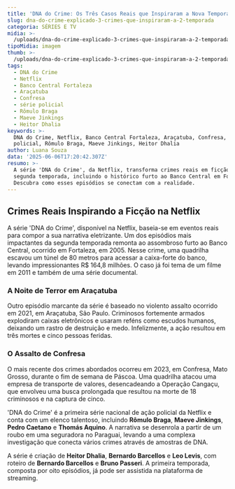 ```yaml
---
title: 'DNA do Crime: Os Três Casos Reais que Inspiraram a Nova Temporada na Netflix'
slug: dna-do-crime-explicado-3-crimes-que-inspiraram-a-2-temporada
categoria: SÉRIES E TV
midia: >-
  /uploads/dna-do-crime-explicado-3-crimes-que-inspiraram-a-2-temporada-thumb.png
tipoMidia: imagem
thumb: >-
  /uploads/dna-do-crime-explicado-3-crimes-que-inspiraram-a-2-temporada-thumb.png
tags:
  - DNA do Crime
  - Netflix
  - Banco Central Fortaleza
  - Araçatuba
  - Confresa
  - série policial
  - Rômulo Braga
  - Maeve Jinkings
  - Heitor Dhalia
keywords: >-
  DNA do Crime, Netflix, Banco Central Fortaleza, Araçatuba, Confresa, série
  policial, Rômulo Braga, Maeve Jinkings, Heitor Dhalia
author: Luana Souza
data: '2025-06-06T17:20:42.307Z'
resumo: >-
  A série 'DNA do Crime', da Netflix, transforma crimes reais em ficção na sua
  segunda temporada, incluindo o histórico furto ao Banco Central em Fortaleza.
  Descubra como esses episódios se conectam com a realidade.
---
```


## Crimes Reais Inspirando a Ficção na Netflix

A série 'DNA do Crime', disponível na Netflix, baseia-se em eventos reais para compor a sua narrativa eletrizante. Um dos episódios mais impactantes da segunda temporada remonta ao assombroso furto ao Banco Central, ocorrido em Fortaleza, em 2005. Nesse crime, uma quadrilha escavou um túnel de 80 metros para acessar a caixa-forte do banco, levando impressionantes R$ 164,8 milhões. O caso já foi tema de um filme em 2011 e também de uma série documental.

### A Noite de Terror em Araçatuba

Outro episódio marcante da série é baseado no violento assalto ocorrido em 2021, em Araçatuba, São Paulo. Criminosos fortemente armados explodiram caixas eletrônicos e usaram reféns como escudos humanos, deixando um rastro de destruição e medo. Infelizmente, a ação resultou em três mortes e cinco pessoas feridas.

### O Assalto de Confresa

O mais recente dos crimes abordados ocorreu em 2023, em Confresa, Mato Grosso, durante o fim de semana de Páscoa. Uma quadrilha atacou uma empresa de transporte de valores, desencadeando a Operação Cangaçu, que envolveu uma busca prolongada que resultou na morte de 18 criminosos e na captura de cinco.

'DNA do Crime' é a primeira série nacional de ação policial da Netflix e conta com um elenco talentoso, incluindo **Rômulo Braga**, **Maeve Jinkings**, **Pedro Caetano** e **Thomás Aquino**. A narrativa se desenrola a partir de um roubo em uma seguradora no Paraguai, levando a uma complexa investigação que conecta vários crimes através de amostras de DNA.

A série é criação de **Heitor Dhalia**, **Bernardo Barcellos** e **Leo Levis**, com roteiro de **Bernardo Barcellos** e **Bruno Passeri**. A primeira temporada, composta por oito episódios, já pode ser assistida na plataforma de streaming.
